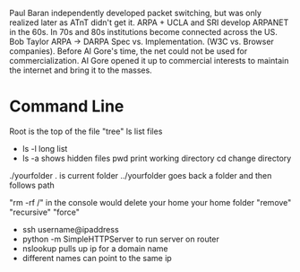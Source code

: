 Paul Baran independently developed packet switching, but was only realized later as ATnT didn't get it.
ARPA + UCLA and SRI develop ARPANET in the 60s. In 70s and 80s institutions become connected across the US.
Bob Taylor
ARPA -> DARPA
Spec vs. Implementation. (W3C vs. Browser companies).
Before Al Gore's time, the net could not be used for commercialization.
Al Gore opened it up to commercial interests to maintain the internet and bring it to the masses.

# Command Line
Root is the top of the file "tree"
ls list files
- ls -l long list
- ls -a shows hidden files
pwd print working directory
cd change directory



./yourfolder
. is current folder
../yourfolder
goes back a folder and then follows path

"rm -rf /" in the console would delete your home your home folder
"remove" "recursive" "force"


- ssh username@ipaddress
- python -m SimpleHTTPServer to run server on router
- nslookup pulls up ip for a domain name
- different names can point to the same ip
